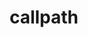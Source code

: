 ---
title: "callpath"
layout: cache
categories: [package, develop]
meta: {"compilers": ["gcc@=11.4.0"], "num_specs": 5, "num_specs_by_stack": {"root": 5, "tutorial": 5}, "oss": ["ubuntu22.04"], "platforms": ["linux"], "stacks": ["root", "tutorial"], "targets": ["x86_64_v3"], "versions": ["1.0.4"]}
spec_details: [{"compiler": "gcc@=11.4.0", "hash": "jcypaxoevjyocgbrl473hns7qck63l5o", "os": "ubuntu22.04", "platform": "linux", "size": "-", "stacks": ["root", "tutorial"], "tarball": "https://binaries.spack.io/develop/build_cache/linux-ubuntu22.04-x86_64_v3/gcc-11.4.0/callpath-1.0.4/linux-ubuntu22.04-x86_64_v3-gcc-11.4.0-callpath-1.0.4-jcypaxoevjyocgbrl473hns7qck63l5o.spack", "target": "x86_64_v3", "variants": ["build_system=cmake", "build_type=Release", "generator=make", "~ipo"], "versions": ["1.0.4"]}, {"compiler": "gcc@=11.4.0", "hash": "lvllf6f5gtlwya7yws2jbm6jseu57fbi", "os": "ubuntu22.04", "platform": "linux", "size": "-", "stacks": ["root", "tutorial"], "tarball": "https://binaries.spack.io/develop/build_cache/linux-ubuntu22.04-x86_64_v3/gcc-11.4.0/callpath-1.0.4/linux-ubuntu22.04-x86_64_v3-gcc-11.4.0-callpath-1.0.4-lvllf6f5gtlwya7yws2jbm6jseu57fbi.spack", "target": "x86_64_v3", "variants": ["build_system=cmake", "build_type=Release", "generator=make", "~ipo"], "versions": ["1.0.4"]}, {"compiler": "gcc@=11.4.0", "hash": "ulq7jjcm4lrsuhe6fobjjgafm4qmtupu", "os": "ubuntu22.04", "platform": "linux", "size": "-", "stacks": ["root", "tutorial"], "tarball": "https://binaries.spack.io/develop/build_cache/linux-ubuntu22.04-x86_64_v3/gcc-11.4.0/callpath-1.0.4/linux-ubuntu22.04-x86_64_v3-gcc-11.4.0-callpath-1.0.4-ulq7jjcm4lrsuhe6fobjjgafm4qmtupu.spack", "target": "x86_64_v3", "variants": ["build_system=cmake", "build_type=Release", "generator=make", "~ipo"], "versions": ["1.0.4"]}, {"compiler": "gcc@=11.4.0", "hash": "usrltkrwbrdtw6fxjhhl4tyaievtfzy3", "os": "ubuntu22.04", "platform": "linux", "size": "-", "stacks": ["root", "tutorial"], "tarball": "https://binaries.spack.io/develop/build_cache/linux-ubuntu22.04-x86_64_v3/gcc-11.4.0/callpath-1.0.4/linux-ubuntu22.04-x86_64_v3-gcc-11.4.0-callpath-1.0.4-usrltkrwbrdtw6fxjhhl4tyaievtfzy3.spack", "target": "x86_64_v3", "variants": ["build_system=cmake", "build_type=Release", "generator=make", "~ipo"], "versions": ["1.0.4"]}, {"compiler": "gcc@=11.4.0", "hash": "wkgyej47ul2pjrhvdbl6hiq45zuoq4pr", "os": "ubuntu22.04", "platform": "linux", "size": "-", "stacks": ["root", "tutorial"], "tarball": "https://binaries.spack.io/develop/build_cache/linux-ubuntu22.04-x86_64_v3/gcc-11.4.0/callpath-1.0.4/linux-ubuntu22.04-x86_64_v3-gcc-11.4.0-callpath-1.0.4-wkgyej47ul2pjrhvdbl6hiq45zuoq4pr.spack", "target": "x86_64_v3", "variants": ["build_system=cmake", "build_type=Release", "generator=make", "~ipo"], "versions": ["1.0.4"]}]
---